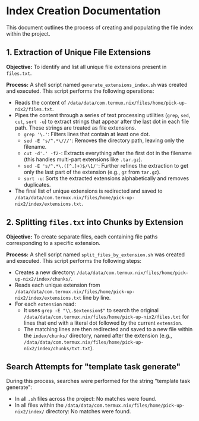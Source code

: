 # Index Creation Documentation

This document outlines the process of creating and populating the file index within the project.

## 1. Extraction of Unique File Extensions

**Objective:** To identify and list all unique file extensions present in `files.txt`.

**Process:**
A shell script named `generate_extensions_index.sh` was created and executed. This script performs the following operations:
*   Reads the content of `/data/data/com.termux.nix/files/home/pick-up-nix2/files.txt`.
*   Pipes the content through a series of text processing utilities (`grep`, `sed`, `cut`, `sort -u`) to extract strings that appear after the last dot in each file path. These strings are treated as file extensions.
    *   `grep '\.'`: Filters lines that contain at least one dot.
    *   `sed -E 's/^.*\///'`: Removes the directory path, leaving only the filename.
    *   `cut -d'.' -f2-`: Extracts everything after the first dot in the filename (this handles multi-part extensions like `.tar.gz`).
    *   `sed -E 's/^.*\.([^.]+)$/\1/'`: Further refines the extraction to get only the last part of the extension (e.g., `gz` from `tar.gz`).
    *   `sort -u`: Sorts the extracted extensions alphabetically and removes duplicates.
*   The final list of unique extensions is redirected and saved to `/data/data/com.termux.nix/files/home/pick-up-nix2/index/extensions.txt`.

## 2. Splitting `files.txt` into Chunks by Extension

**Objective:** To create separate files, each containing file paths corresponding to a specific extension.

**Process:**
A shell script named `split_files_by_extension.sh` was created and executed. This script performs the following steps:
*   Creates a new directory: `/data/data/com.termux.nix/files/home/pick-up-nix2/index/chunks/`.
*   Reads each unique extension from `/data/data/com.termux.nix/files/home/pick-up-nix2/index/extensions.txt` line by line.
*   For each `extension` read:
    *   It uses `grep -E "\\.$extension$"` to search the original `/data/data/com.termux.nix/files/home/pick-up-nix2/files.txt` for lines that end with a literal dot followed by the current `extension`.
    *   The matching lines are then redirected and saved to a new file within the `index/chunks/` directory, named after the extension (e.g., `/data/data/com.termux.nix/files/home/pick-up-nix2/index/chunks/txt.txt`).

## Search Attempts for "template task generate"

During this process, searches were performed for the string "template task generate":
*   In all `.sh` files across the project: No matches were found.
*   In all files within the `/data/data/com.termux.nix/files/home/pick-up-nix2/index/` directory: No matches were found.
